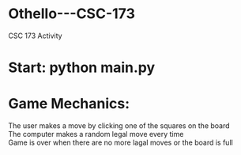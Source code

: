 # Othello---CSC-173
CSC 173 Activity

# Start: python main.py

# Game Mechanics:

The user makes a move by clicking one of the squares on the board  
The computer makes a random legal move every time  
Game is over when there are no more lagal moves or the board is full  

